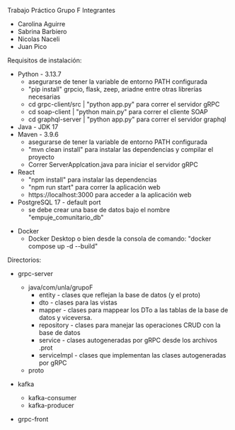 Trabajo Práctico
Grupo F
Integrantes
+ Carolina Aguirre
+ Sabrina Barbiero
+ Nicolas Naceli
+ Juan Pico


Requisitos de instalación:
+ Python - 3.13.7
  * asegurarse de tener la variable de entorno PATH configurada
  * "pip install" grpcio, flask, zeep, ariadne entre otras librerías necesarias
  * cd grpc-client/src | "python app.py" para correr el servidor gRPC
  * cd soap-client | "python main.py" para correr el cliente SOAP
  * cd graphql-server | "python app.py" para correr el servidor graphql
+ Java - JDK 17
+ Maven - 3.9.6
  * asegurarse de tener la variable de entorno PATH configurada
  * "mvn clean install" para instalar las dependencias y compilar el proyecto
  * Correr ServerApplcation.java para iniciar el servidor gRPC
+ React
    * "npm install" para instalar las dependencias
    * "npm run start" para correr la aplicación web
    * https://localhost:3000 para acceder a la aplicación web
+ PostgreSQL 17 - default port 
   * se debe crear una base de datos bajo el nombre "empuje_comunitario_db"
* Docker
  * Docker Desktop o bien desde la consola de comando: "docker compose up -d --build"


Directorios:
+ grpc-server
  + java/com/unla/grupoF
    + entity - clases que reflejan la base de datos (y el proto)
    + dto - clases para las vistas
    + mapper - clases para mappear los DTo a las tablas de la base de datos y viceversa.
    + repository - clases para manejar las operaciones CRUD con la base de datos
    + service - clases autogeneradas por gRPC desde los archivos .prot
    + serviceImpl - clases que implementan las clases autogeneradas por gRPC
  + proto
  
+ kafka
    + kafka-consumer
    + kafka-producer

+ grpc-front
  